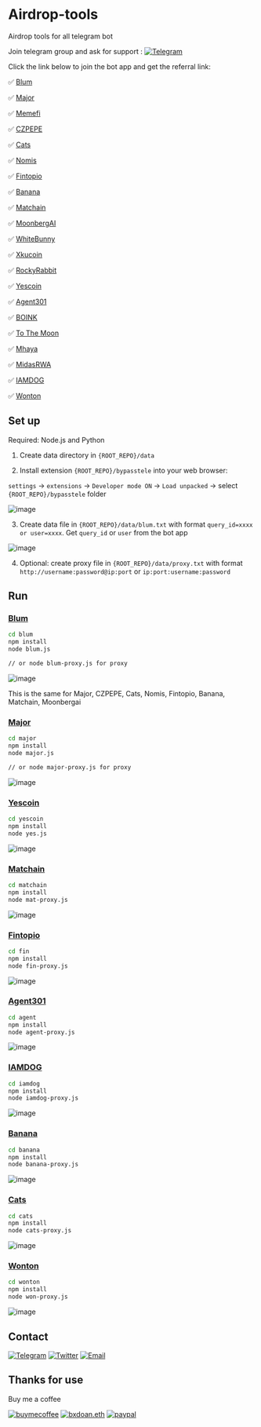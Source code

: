 # Airdrop-tools

Airdrop tools for all telegram bot

Join telegram group and ask for support : [![Telegram](https://img.shields.io/badge/Telegram-2CA5E0?style=for-the-badge&logo=telegram&logoColor=white)](https://t.me/vp_airdrop)

Click the link below to join the bot app and get the referral link:

✅ [Blum](https://t.me/blum/app?startapp=ref_KWlM6oGLsY)

✅ [Major](https://t.me/major/start?startapp=399199645)

✅ [Memefi](https://t.me/memefi_coin_bot/main?startapp=r_ee93f6aea4)

✅ [CZPEPE](https://t.me/czpepeBot?start=399199645)

✅ [Cats](t.me/catsgang_bot/join?startapp=iCkXghxaEvb_qo6M_CNEy)

✅ [Nomis](https://t.me/NomisAppBot/app?startapp=ref_8hl9ssTJVK)

✅ [Fintopio](https://t.me/fintopio/wallet?startapp=reflink-reflink_XP3STJDYcKqYmduP-)

✅ [Banana](https://t.me/OfficialBananaBot/banana?startapp=referral=TCJMSB)

✅ [Matchain](https://t.me/MatchQuestBot/start?startapp=95c2d862b8f59dea782f41aaf4c364ab)

✅ [MoonbergAI](https://t.me/moonbergai_bot/join?startapp=nlMsKP0ZWe)

✅ [WhiteBunny](https://t.me/whitebunnywtf_bot?start=ref66d6ffa67fae5fc4caea3dbf)

✅ [Xkucoin](https://t.me/xkucoinbot/kucoinminiapp?startapp=cm91dGU9JTJGdGFwLWdhbWUlM0ZpbnZpdGVyVXNlcklkJTNEMzk5MTk5NjQ1JTI2cmNvZGUlM0Q=)

✅ [RockyRabbit](https://t.me/rocky_rabbit_bot/play?startapp=frId399199645)

✅ [Yescoin](https://t.me/theYescoin_bot/Yescoin?startapp=mxRCHl)

✅ [Agent301](https://t.me/Agent301Bot/app?startapp=onetime399199645)

✅ [BOINK](https://t.me/boinker_bot/boinkapp?startapp=boink399199645)

✅ [To The Moon](https://t.me/PoPPtothemoon_bot/moon?startapp=399199645)

✅ [Mhaya](https://t.me/mhaya_bot?start=28PseCdbWcs)

✅ [MidasRWA](https://t.me/MidasRWA_bot/app?startapp=ref_061624a8-e745-4c33-ab16-0c27107be390)

✅ [IAMDOG](https://t.me/IAMDOG_bot?start=PN38WJ)

✅ [Wonton](https://t.me/WontonOrgBot/gameapp?startapp=referralCode=TBOHDD7V)

## Set up
Required: Node.js and Python

1. Create data directory in `{ROOT_REPO}/data`

2. Install extension `{ROOT_REPO}/bypasstele` into your web browser:

`settings` -> `extensions` -> `Developer mode ON` -> `Load unpacked` -> select `{ROOT_REPO}/bypasstele` folder

![image](imgs/extension.jpg)

3. Create data file in `{ROOT_REPO}/data/blum.txt` with format 
`query_id=xxxx or user=xxxx`. Get `query_id` or `user` from the bot app

![image](imgs/get_query_id.jpg)

4. Optional: create proxy file in `{ROOT_REPO}/data/proxy.txt`  with format `http://username:password@ip:port` or `ip:port:username:password`

## Run

### [Blum](https://t.me/blum/app?startapp=ref_KWlM6oGLsY)

```sh
cd blum
npm install
node blum.js

// or node blum-proxy.js for proxy
```
![image](imgs/blum_run.jpg)

This is the same for Major, CZPEPE, Cats, Nomis, Fintopio, Banana, Matchain, Moonbergai

### [Major](https://t.me/major/start?startapp=399199645)

```sh
cd major
npm install
node major.js

// or node major-proxy.js for proxy
```
![image](imgs/major_run.jpg)

### [Yescoin](https://t.me/theYescoin_bot/Yescoin?startapp=mxRCHl)

```sh
cd yescoin
npm install
node yes.js
```
![image](imgs/yescoin.jpg)

### [Matchain](https://t.me/MatchQuestBot/start?startapp=95c2d862b8f59dea782f41aaf4c364ab)

```sh
cd matchain
npm install
node mat-proxy.js
```
![image](imgs/matchain.jpg)

### [Fintopio](https://t.me/fintopio/wallet?startapp=reflink-reflink_XP3STJDYcKqYmduP-)

```sh
cd fin
npm install
node fin-proxy.js
```
![image](imgs/fin.jpg)

### [Agent301](https://t.me/Agent301Bot/app?startapp=onetime399199645)

```sh
cd agent
npm install
node agent-proxy.js
```
![image](imgs/agent.jpg)

### [IAMDOG](https://t.me/IAMDOG_bot?start=PN38WJ)

```sh
cd iamdog
npm install
node iamdog-proxy.js
```
![image](imgs/iamdog.jpg)

### [Banana](https://t.me/OfficialBananaBot/banana?startapp=referral=TCJMSB)

```sh
cd banana
npm install
node banana-proxy.js
```
![image](imgs/banana.jpg)

### [Cats](t.me/catsgang_bot/join?startapp=iCkXghxaEvb_qo6M_CNEy)

```sh
cd cats
npm install
node cats-proxy.js
```
![image](imgs/cats.jpg)

### [Wonton](https://t.me/WontonOrgBot/gameapp?startapp=referralCode=TBOHDD7V)

```sh
cd wonton
npm install
node won-proxy.js
```
![image](imgs/won.jpg)

## Contact

[![Telegram](https://img.shields.io/badge/Telegram-2CA5E0?style=for-the-badge&logo=telegram&logoColor=white)](https://t.me/bxdoan)
[![Twitter](https://img.shields.io/badge/Twitter-1DA1F2?style=for-the-badge&logo=twitter&logoColor=white)](https://twitter.com/bxdoan)
[![Email](https://img.shields.io/badge/Gmail-D14836?style=for-the-badge&logo=gmail&logoColor=white)](mailto:hi@bxdoan.com)

## Thanks for use
Buy me a coffee

[![buymecoffee](https://img.shields.io/badge/Buy_Me_A_Coffee-FFDD00?style=for-the-badge&logo=buy-me-a-coffee&logoColor=black)](https://www.buymeacoffee.com/bxdoan)
[![bxdoan.eth](https://img.shields.io/badge/Ethereum-3C3C3D?style=for-the-badge&logo=Ethereum&logoColor=white)](https://etherscan.io/address/0x610322AeF748238C52E920a15Dd9A8845C9c0318)
[![paypal](	https://img.shields.io/badge/PayPal-00457C?style=for-the-badge&logo=paypal&logoColor=white)](https://paypal.me/bxdoan)
